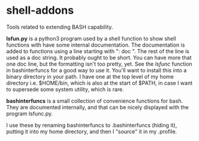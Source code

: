 # shell-addons
Tools related to extending BASH capability.

**lsfun.py** is a python3 program used by a shell function to show shell functions with have
some internal documentation. The documentation is added to functions using a line starting with ": doc ".
The rest of the line is used as a doc string. It probably ought to be short. You can have more that one
doc line, but the formatting isn't too pretty, yet. See the *lsfunc* function
in bashinterfuncs for a good way to use it. You'll want to install this into a binary directory in your path.
I have one at the top level of my home directory i.e. $HOME/bin, which is also at the start of $PATH, in case
I want to supersede some system utility, which is rare.

**bashinterfuncs** is a small collection of convenience functions for bash. They are documented internally,
and that can be nicely displayed with the program lsfunc.py.

I use these by renaming bashinterfuncs to .bashinterfuncs (hiding it), putting it into my home directory,
and then I "source" it in my .profile.

